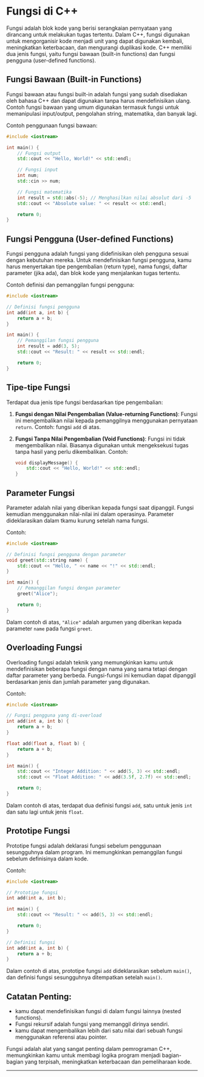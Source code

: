 # Fungsi di C++

Fungsi adalah blok kode yang berisi serangkaian pernyataan yang dirancang untuk melakukan tugas tertentu. Dalam C++, fungsi digunakan untuk mengorganisir kode menjadi unit yang dapat digunakan kembali, meningkatkan keterbacaan, dan mengurangi duplikasi kode. C++ memiliki dua jenis fungsi, yaitu fungsi bawaan (built-in functions) dan fungsi pengguna (user-defined functions).

## Fungsi Bawaan (Built-in Functions)

Fungsi bawaan atau fungsi built-in adalah fungsi yang sudah disediakan oleh bahasa C++ dan dapat digunakan tanpa harus mendefinisikan ulang. Contoh fungsi bawaan yang umum digunakan termasuk fungsi untuk memanipulasi input/output, pengolahan string, matematika, dan banyak lagi.

Contoh penggunaan fungsi bawaan:

```cpp
#include <iostream>

int main() {
    // Fungsi output
    std::cout << "Hello, World!" << std::endl;

    // Fungsi input
    int num;
    std::cin >> num;

    // Fungsi matematika
    int result = std::abs(-5); // Menghasilkan nilai absolut dari -5
    std::cout << "Absolute value: " << result << std::endl;

    return 0;
}
```

## Fungsi Pengguna (User-defined Functions)

Fungsi pengguna adalah fungsi yang didefinisikan oleh pengguna sesuai dengan kebutuhan mereka. Untuk mendefinisikan fungsi pengguna, kamu harus menyertakan tipe pengembalian (return type), nama fungsi, daftar parameter (jika ada), dan blok kode yang menjalankan tugas tertentu.

Contoh definisi dan pemanggilan fungsi pengguna:

```cpp
#include <iostream>

// Definisi fungsi pengguna
int add(int a, int b) {
    return a + b;
}

int main() {
    // Pemanggilan fungsi pengguna
    int result = add(3, 5);
    std::cout << "Result: " << result << std::endl;

    return 0;
}
```

## Tipe-tipe Fungsi

Terdapat dua jenis tipe fungsi berdasarkan tipe pengembalian:

1. **Fungsi dengan Nilai Pengembalian (Value-returning Functions)**: Fungsi ini mengembalikan nilai kepada pemanggilnya menggunakan pernyataan `return`. Contoh: fungsi `add` di atas.

2. **Fungsi Tanpa Nilai Pengembalian (Void Functions)**: Fungsi ini tidak mengembalikan nilai. Biasanya digunakan untuk mengeksekusi tugas tanpa hasil yang perlu dikembalikan. Contoh:

   ```cpp
   void displayMessage() {
       std::cout << "Hello, World!" << std::endl;
   }
   ```

## Parameter Fungsi

Parameter adalah nilai yang diberikan kepada fungsi saat dipanggil. Fungsi kemudian menggunakan nilai-nilai ini dalam operasinya. Parameter dideklarasikan dalam tkamu kurung setelah nama fungsi.

Contoh:

```cpp
#include <iostream>

// Definisi fungsi pengguna dengan parameter
void greet(std::string name) {
    std::cout << "Hello, " << name << "!" << std::endl;
}

int main() {
    // Pemanggilan fungsi dengan parameter
    greet("Alice");

    return 0;
}
```

Dalam contoh di atas, `"Alice"` adalah argumen yang diberikan kepada parameter `name` pada fungsi `greet`.

## Overloading Fungsi

Overloading fungsi adalah teknik yang memungkinkan kamu untuk mendefinisikan beberapa fungsi dengan nama yang sama tetapi dengan daftar parameter yang berbeda. Fungsi-fungsi ini kemudian dapat dipanggil berdasarkan jenis dan jumlah parameter yang digunakan.

Contoh:

```cpp
#include <iostream>

// Fungsi pengguna yang di-overload
int add(int a, int b) {
    return a + b;
}

float add(float a, float b) {
    return a + b;
}

int main() {
    std::cout << "Integer Addition: " << add(5, 3) << std::endl;
    std::cout << "Float Addition: " << add(3.5f, 2.7f) << std::endl;

    return 0;
}
```

Dalam contoh di atas, terdapat dua definisi fungsi `add`, satu untuk jenis `int` dan satu lagi untuk jenis `float`.

## Prototipe Fungsi

Prototipe fungsi adalah deklarasi fungsi sebelum penggunaan sesungguhnya dalam program. Ini memungkinkan pemanggilan fungsi sebelum definisinya dalam kode.

Contoh:

```cpp
#include <iostream>

// Prototipe fungsi
int add(int a, int b);

int main() {
    std::cout << "Result: " << add(5, 3) << std::endl;

    return 0;
}

// Definisi fungsi
int add(int a, int b) {
    return a + b;
}
```

Dalam contoh di atas, prototipe fungsi `add` dideklarasikan sebelum `main()`, dan definisi fungsi sesungguhnya ditempatkan setelah `main()`.

## Catatan Penting:

- kamu dapat mendefinisikan fungsi di dalam fungsi lainnya (nested functions).
- Fungsi rekursif adalah fungsi yang memanggil dirinya sendiri.
- kamu dapat mengembalikan lebih dari satu nilai dari sebuah fungsi menggunakan referensi atau pointer.

Fungsi adalah alat yang sangat penting dalam pemrograman C++, memungkinkan kamu untuk membagi logika program menjadi bagian-bagian yang terpisah, meningkatkan keterbacaan dan pemeliharaan kode.

---
